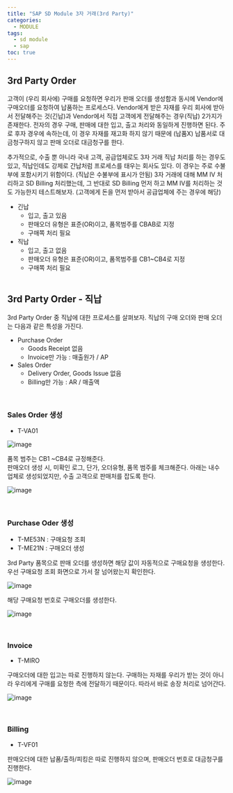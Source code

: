 ```yaml
---
title: "SAP SD Module 3자 거래(3rd Party)"
categories: 
  - MODULE
tags:
  - sd module
  - sap
toc: true
---
```


## 3rd Party Order

고객이 (우리 회사에) 구매를 요청하면 우리가 판매 오더를 생성함과 동시에 Vendor에 구매오더를 요청하여 납품하는 프로세스다. Vendor에게 받은 자재를 우리 회사에 받아서 전달해주는 것(긴납)과 Vendor에서 직접 고객에게 전달해주는 경우(직납) 2가지가 존재한다. 전자의 경우 구매, 판매에 대한 입고, 출고 처리와 동일하게 진행하면 된다. 주로 후자 경우에 속하는데, 이 경우 자재를 재고화 하지 않기 때문에 (납품X) 납품서로 대금청구하지 않고 판매 오더로 대금청구를 한다. 

추가적으로, 수출 뿐 아니라 국내 고객, 공급업체로도 3자 거래 직납 처리를 하는 경우도 있고, 직납인데도 강제로 간납처럼 프로세스를 태우는 회사도 있다. 이 경우는 주로 수불부에 포함시키기 위함이다. (직납은 수불부에 표시가 안됨) 3자 거래에 대해 MM IV 처리하고 SD Billing 처리했는데, 그 반대로 SD Billing 먼저 하고 MM IV를 처리하는 것도 가능한지 테스트해보자.  (고객에게 돈을 먼저 받아서 공급업체에 주는 경우에 해당)

- 긴납
  - 입고, 출고 있음
  - 판매오더 유형은 표준(OR)이고, 품목범주를 CBAB로 지정
  - 구매쪽 처리 필요
- 직납
  - 입고, 출고 없음
  - 판매오더 유형은 표준(OR)이고, 품목범주를 CB1~CB4로 지정
  - 구매쪽 처리 필요<br><br>

## 3rd Party Order - 직납 

3rd Party Order 중 직납에 대한 프로세스를 살펴보자. 직납의 구매 오더와 판매 오더는 다음과 같은 특성을 가진다.

- Purchase Order
  - Goods Receipt 없음
  - Invoice만 가능 : 매출원가 / AP
- Sales Order
  - Delivery Order, Goods Issue 없음
  - Billing만 가능 : AR / 매출액

<br>

### Sales Order 생성

- T-VA01

![image](https://user-images.githubusercontent.com/58674365/110053715-4079e580-7d9d-11eb-9810-12ed62c010e2.png)

품목 범주는 CB1 ~CB4로 규정해준다. <br>판매오더 생성 시, 미확인 로그, 단가, 오더유형, 품목 범주를 체크해준다. 아래는 내수 업체로 생성되었지만, 수출 고객으로 판매처를 잡도록 한다.

![image](https://user-images.githubusercontent.com/58674365/110053897-7b7c1900-7d9d-11eb-862c-9ba0e72f5660.png)

<br>

### Purchase Oder 생성

- T-ME53N : 구매요청 조회
- T-ME21N : 구매오더 생성 

3rd Party 품목으로 판매 오더를 생성하면 해당 값이 자동적으로 구매요청을 생성한다. 우선 구매요청 조회 화면으로 가서 잘 넘어왔는지 확인한다. 

![image](https://user-images.githubusercontent.com/58674365/110055152-c7c85880-7d9f-11eb-837d-f9a7b5740862.png)

해당 구매요청 번호로 구매오더를 생성한다. 

![image](https://user-images.githubusercontent.com/58674365/110055112-b3845b80-7d9f-11eb-9d4d-9bc304bc9f7c.png)

<br>

### Invoice

- T-MIRO

구매오더에 대한 입고는 따로 진행하지 않는다. 구매하는 자재를 우리가 받는 것이 아니라 우리에게 구매를 요청한 측에 전달하기 때문이다. 따라서 바로 송장 처리로 넘어간다.

![image](https://user-images.githubusercontent.com/58674365/110055763-e844e280-7da0-11eb-9277-1a03876b8033.png)

<br>

### Billing 

- T-VF01

판매오더에 대한 납품/출하/피킹은 따로 진행하지 않으며, 판매오더 번호로 대금청구를 진행한다.

![image](https://user-images.githubusercontent.com/58674365/110065587-d5d3a480-7db2-11eb-9571-945726cd23c6.png)

